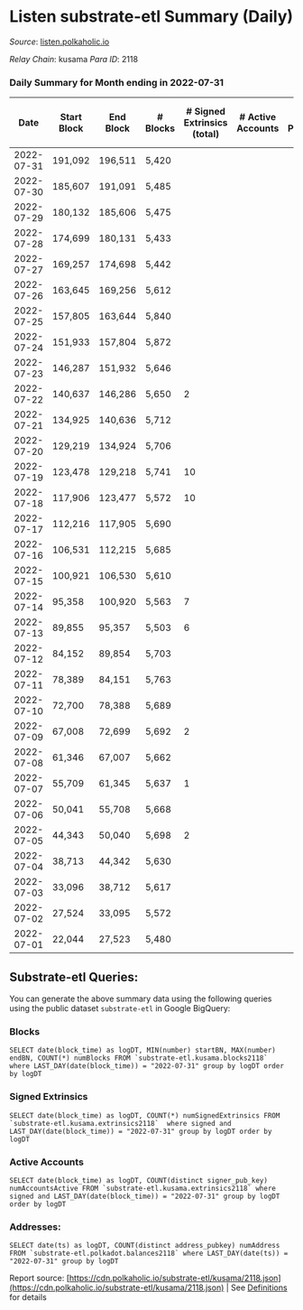 # Listen substrate-etl Summary (Daily)

_Source_: [listen.polkaholic.io](https://listen.polkaholic.io)

*Relay Chain*: kusama
*Para ID*: 2118



### Daily Summary for Month ending in 2022-07-31


| Date | Start Block | End Block | # Blocks | # Signed Extrinsics (total) | # Active Accounts | # Passive | # New | # Addresses with Balances | # Events | # Transfers | # XCM Transfers In | # XCM Transfers Out |
| ---- | ----------- | --------- | -------- | --------------------------- | ----------------- | --------- | ----- | ------------------------- | -------- | ----------- | ------------------ | ------------------- |
| 2022-07-31 | 191,092 | 196,511 | 5,420  |  |  |  |  | 15 | 10,843 |   |   |   |
| 2022-07-30 | 185,607 | 191,091 | 5,485  |  |  |  |  | 15 | 10,973 |   |   |   |
| 2022-07-29 | 180,132 | 185,606 | 5,475  |  |  |  |  | 15 | 10,953 |   |   |   |
| 2022-07-28 | 174,699 | 180,131 | 5,433  |  |  |  |  | 15 | 10,869 |   |   |   |
| 2022-07-27 | 169,257 | 174,698 | 5,442  |  |  |  |  | 15 | 10,887 |   |   |   |
| 2022-07-26 | 163,645 | 169,256 | 5,612  |  |  |  |  | 15 | 11,228 |   |   |   |
| 2022-07-25 | 157,805 | 163,644 | 5,840  |  |  |  |  | 15 | 11,683 |   |   |   |
| 2022-07-24 | 151,933 | 157,804 | 5,872  |  |  |  |  | 15 | 11,747 |   |   |   |
| 2022-07-23 | 146,287 | 151,932 | 5,646  |  |  |  |  | 15 | 11,295 |   |   |   |
| 2022-07-22 | 140,637 | 146,286 | 5,650  | 2 |  |  |  | 15 | 11,313 |   |   |   |
| 2022-07-21 | 134,925 | 140,636 | 5,712  |  |  |  |  | 15 | 11,428 |   |   |   |
| 2022-07-20 | 129,219 | 134,924 | 5,706  |  |  |  |  | 15 | 11,415 |   |   |   |
| 2022-07-19 | 123,478 | 129,218 | 5,741  | 10 |  |  |  | 15 | 11,591 | 7  | 7 ($0.12) | 9 ($0.02) |
| 2022-07-18 | 117,906 | 123,477 | 5,572  | 10 |  |  |  | 14 | 11,239 | 3  | 5 ($9.34) | 8 ($5.54) |
| 2022-07-17 | 112,216 | 117,905 | 5,690  |  |  |  |  | 12 | 11,383 |   |   |   |
| 2022-07-16 | 106,531 | 112,215 | 5,685  |  |  |  |  | 12 | 11,373 |   |   |   |
| 2022-07-15 | 100,921 | 106,530 | 5,610  |  |  |  |  | 12 | 11,226 |   |   |   |
| 2022-07-14 | 95,358 | 100,920 | 5,563  | 7 |  |  |  | 12 | 11,173 |   | 2 ($0.69) |   |
| 2022-07-13 | 89,855 | 95,357 | 5,503  | 6 |  |  |  | 10 | 11,046 | 1  |   |   |
| 2022-07-12 | 84,152 | 89,854 | 5,703  |  |  |  |  | 9 | 11,409 |   |   |   |
| 2022-07-11 | 78,389 | 84,151 | 5,763  |  |  |  |  | 9 | 11,529 |   |   |   |
| 2022-07-10 | 72,700 | 78,388 | 5,689  |  |  |  |  | 9 | 11,381 |   |   |   |
| 2022-07-09 | 67,008 | 72,699 | 5,692  | 2 |  |  |  | 9 | 11,397 |   |   |   |
| 2022-07-08 | 61,346 | 67,007 | 5,662  |  |  |  |  | 9 | 11,327 |   |   |   |
| 2022-07-07 | 55,709 | 61,345 | 5,637  | 1 |  |  |  | 9 | 11,282 |   |   |   |
| 2022-07-06 | 50,041 | 55,708 | 5,668  |  |  |  |  | 9 | 11,339 |   |   |   |
| 2022-07-05 | 44,343 | 50,040 | 5,698  | 2 |  |  |  | 9 | 11,409 |   |   |   |
| 2022-07-04 | 38,713 | 44,342 | 5,630  |  |  |  |  | 9 | 11,263 |   |   |   |
| 2022-07-03 | 33,096 | 38,712 | 5,617  |  |  |  |  | 9 | 11,237 |   |   |   |
| 2022-07-02 | 27,524 | 33,095 | 5,572  |  |  |  |  | 9 | 11,147 |   |   |   |
| 2022-07-01 | 22,044 | 27,523 | 5,480  |  |  |  |  | 9 | 10,963 |   |   |   |

## Substrate-etl Queries:
You can generate the above summary data using the following queries using the public dataset `substrate-etl` in Google BigQuery:


### Blocks
```
SELECT date(block_time) as logDT, MIN(number) startBN, MAX(number) endBN, COUNT(*) numBlocks FROM `substrate-etl.kusama.blocks2118`  where LAST_DAY(date(block_time)) = "2022-07-31" group by logDT order by logDT
```


### Signed Extrinsics
```
SELECT date(block_time) as logDT, COUNT(*) numSignedExtrinsics FROM `substrate-etl.kusama.extrinsics2118`  where signed and LAST_DAY(date(block_time)) = "2022-07-31" group by logDT order by logDT
```


### Active Accounts
```
SELECT date(block_time) as logDT, COUNT(distinct signer_pub_key) numAccountsActive FROM `substrate-etl.kusama.extrinsics2118` where signed and LAST_DAY(date(block_time)) = "2022-07-31" group by logDT order by logDT
```


### Addresses:
```
SELECT date(ts) as logDT, COUNT(distinct address_pubkey) numAddress FROM `substrate-etl.polkadot.balances2118` where LAST_DAY(date(ts)) = "2022-07-31" group by logDT
```



Report source: [https://cdn.polkaholic.io/substrate-etl/kusama/2118.json](https://cdn.polkaholic.io/substrate-etl/kusama/2118.json) | See [Definitions](/DEFINITIONS.md) for details
